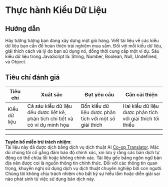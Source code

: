 <!--
CO_OP_TRANSLATOR_METADATA:
{
  "original_hash": "de0ec12c337394806425c7fd2f003b62",
  "translation_date": "2025-10-03T10:14:35+00:00",
  "source_file": "2-js-basics/1-data-types/assignment.md",
  "language_code": "vi"
}
-->
# Thực hành Kiểu Dữ Liệu

## Hướng dẫn

Hãy tưởng tượng bạn đang xây dựng một giỏ hàng. Viết tài liệu về các kiểu dữ liệu bạn cần để hoàn thiện trải nghiệm mua sắm. Đối với mỗi kiểu dữ liệu, giải thích cách và lý do bạn sử dụng nó, đồng thời cung cấp một ví dụ. Sáu kiểu dữ liệu trong JavaScript là: String, Number, Boolean, Null, Undefined, và Object.

## Tiêu chí đánh giá

Tiêu chí | Xuất sắc | Đạt yêu cầu | Cần cải thiện
--- | --- | --- | --- |
Kiểu dữ liệu | Cả sáu kiểu dữ liệu đều được liệt kê, phân tích chi tiết và có ví dụ minh họa | Bốn kiểu dữ liệu được phân tích với một số giải thích | Hai kiểu dữ liệu được phân tích với giải thích tối thiểu |

---

**Tuyên bố miễn trừ trách nhiệm**:  
Tài liệu này đã được dịch bằng dịch vụ dịch thuật AI [Co-op Translator](https://github.com/Azure/co-op-translator). Mặc dù chúng tôi cố gắng đảm bảo độ chính xác, xin lưu ý rằng các bản dịch tự động có thể chứa lỗi hoặc không chính xác. Tài liệu gốc bằng ngôn ngữ bản địa nên được coi là nguồn thông tin chính thức. Đối với các thông tin quan trọng, khuyến nghị sử dụng dịch vụ dịch thuật chuyên nghiệp bởi con người. Chúng tôi không chịu trách nhiệm cho bất kỳ sự hiểu lầm hoặc diễn giải sai nào phát sinh từ việc sử dụng bản dịch này.